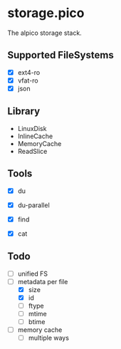 # storage.pico
The alpico storage stack.


## Supported FileSystems
- [x] ext4-ro
- [x] vfat-ro
- [x] json

## Library
- LinuxDisk
- InlineCache
- MemoryCache
- ReadSlice

## Tools

- [x] du
- [x] du-parallel
- [x] find
- [x] cat


## Todo
- [ ] unified FS
- [ ] metadata per file
  - [x] size
  - [x] id
  - [ ] ftype
  - [ ] mtime
  - [ ] btime
- [ ] memory cache
  - [ ] multiple ways
